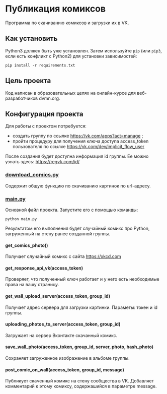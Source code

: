 # Публикация комиксов
Программа по скачиванию комиксов и загрузки их в VK.

## Как установить

Python3 должен быть уже установлен. 
Затем используйте `pip` (или `pip3`, если есть конфликт с Python2) для установки зависимостей:
```
pip install -r requirements.txt
```

## Цель проекта
Код написан в образовательных целях на онлайн-курсе для веб-разработчиков dvmn.org.

## Конфигурация проекта
Для работы с проектом потребуется:
- создать группу по ссылке https://vk.com/apps?act=manage ;
- пройти процедуру для получения ключа доступа access_token пользователя по ссылке https://vk.com/dev/implicit_flow_user 

После создания будет доступна информация id группы. Ее можно узнать здесь: https://regvk.com/id/

### [download_comics.py](download_comics.py)
Содержит общую функцию по скачиванию картинок по url-адресу.

### [main.py](main.py)
Основной файл проекта. Запустите его с помощью команды:
```
python main.py
```
Результатом его выполнения будет случайный комикс про Python, загруженный на стену ранее созданной группы.

#### get_comics_photo()
Получает случайный комикс с сайта https://xkcd.com

#### get_response_api_vk(access_token)
Проверяет, что полученный ключ работает и у него есть необходимые права на вашу страницу.

#### get_wall_upload_server(access_token, group_id)
Получает адрес сервера для загрузки картинки. Параметы: токен и id группы.

#### uploading_photos_to_server(access_token, group_id)
Загружает на сервер Вконтакте скачанный комикс.

#### save_wall_photo(access_token, group_id, server, photo, hash_photo)
Сохраняет загруженное изображение в альбоме группы.

#### post_comic_on_wall(access_token, group_id, message)
Публикует скаченный комикс на стену сообщества в VK. Добавляет комментарий к этому комиксу, содержашийся в параметре message.
